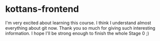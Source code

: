 # kottans-frontend
I'm very excited about learning this course. I think I understand almost everything about git now. Thank you so much for giving such interesting information. I hope I'll be strong enough to finish the whole Stage 0 ;)
